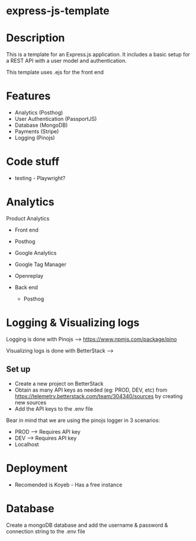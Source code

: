 # express-js-template

# Description

This is a template for an Express.js application. It includes a basic setup for a REST API with a user model and authentication.

This template uses .ejs for the front end

# Features

- Analytics (Posthog)
- User Authentication (PassportJS)
- Database (MongoDB)
- Payments (Stripe)
- Logging (Pinojs)

# Code stuff

- testing - Playwright?


# Analytics

Product Analytics

- Front end
 - Posthog
 - Google Analytics
 - Google Tag Manager
 - Openreplay

- Back end
    - Posthog

# Logging & Visualizing logs

Logging is done with Pinojs --> https://www.npmjs.com/package/pino

Visualizing logs is done with BetterStack --> 

## Set up

- Create a new project on BetterStack
- Obtain as many API keys as needed (eg: PROD, DEV, etc) from https://telemetry.betterstack.com/team/304340/sources by creating new sources
- Add the API keys to the .env file

Bear in mind that we are using the pinojs logger in 3 scenarios:

- PROD --> Requires API key
- DEV --> Requires API key
- Localhost


# Deployment

- Recomended is Koyeb - Has a free instance

# Database

Create a mongoDB database and add the username & password & connection string to the .env file